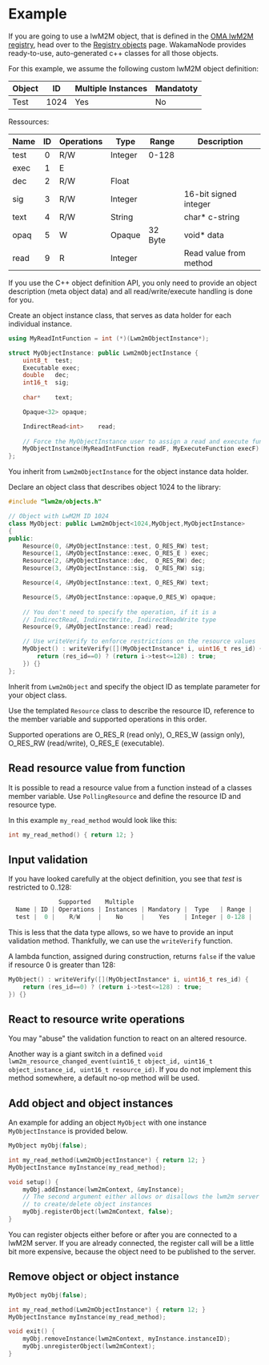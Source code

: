 # Example

If you are going to use a lwM2M object, that is defined in the [OMA lwM2M registry](http://www.openmobilealliance.org/wp/OMNA/LwM2M/LwM2MRegistry.html),
head over to the [Registry objects](/api/objects-registry.md) page.
WakamaNode provides ready-to-use, auto-generated c++ classes for all those objects.

For this example, we assume the following custom lwM2M object definition:

| Object | ID   | Multiple Instances | Mandatoty |
|--------|------|--------------------|-----------|
| Test   | 1024 | Yes                | No        |


Ressources:

| Name | ID | Operations |  Type   | Range | Description      |
|------|:--:|------------|---------|-------|-----------------------|
| test |  0 |    R/W     | Integer | 0-128 |                       |
| exec |  1 |     E      |         |       |                       |
| dec  |  2 |    R/W     |  Float  |       |                       |
| sig  |  3 |    R/W     | Integer |       | 16-bit signed integer |
| text |  4 |    R/W     | String  |       | char* c-string        |
| opaq |  5 |     W      | Opaque  |32 Byte| void* data            |
| read |  9 |     R      | Integer |       | Read value from method|

If you use the C++ object definition API, you only need to provide an object description (meta object data)
and all read/write/execute handling is done for you. 

Create an object instance class, that serves as data holder for each individual instance.

```cpp
using MyReadIntFunction = int (*)(Lwm2mObjectInstance*);

struct MyObjectInstance: public Lwm2mObjectInstance {
    uint8_t  test;
    Executable exec;
    double   dec;
    int16_t  sig;
    
    char*    text;

    Opaque<32> opaque;

    IndirectRead<int>    read;
    
    // Force the MyObjectInstance user to assign a read and execute funtion. We don't want to crash!
    MyObjectInstance(MyReadIntFunction readF, MyExecuteFunction execF) : exec(execF) read(readF) {}
};
```

You inherit from `Lwm2mObjectInstance` for the object instance data holder.

Declare an object class that describes object 1024 to the library:

```cpp
#include "lwm2m/objects.h"

// Object with LwM2M ID 1024
class MyObject: public Lwm2mObject<1024,MyObject,MyObjectInstance>
{
public:
    Resource(0, &MyObjectInstance::test, O_RES_RW) test;
    Resource(1, &MyObjectInstance::exec, O_RES_E ) exec;
    Resource(2, &MyObjectInstance::dec,  O_RES_RW) dec;
    Resource(3, &MyObjectInstance::sig,  O_RES_RW) sig;

    Resource(4, &MyObjectInstance::text, O_RES_RW) text;

    Resource(5, &MyObjectInstance::opaque,O_RES_W) opaque;
    
    // You don't need to specify the operation, if it is a
    // IndirectRead, IndirectWrite, IndirectReadWrite type
    Resource(9, &MyObjectInstance::read) read;

    // Use writeVerify to enforce restrictions on the resource values
    MyObject() : writeVerify([](MyObjectInstance* i, uint16_t res_id) {
        return (res_id==0) ? (return i->test<=128) : true;
    }) {}
};
```

Inherit from `Lwm2mObject` and specify the object ID as template parameter for your object class.

Use the templated `Resource` class to describe the resource ID, reference to the member variable and supported operations in this order.

Supported operations are O_RES_R (read only), O_RES_W (assign only), O_RES_RW (read/write), O_RES_E (executable).

## Read resource value from function
It is possible to read a resource value from a function instead of a classes member variable.
Use `PollingResource` and define the resource ID and resource type.

In this example `my_read_method` would look like this:

```cpp
int my_read_method() { return 12; }
```

## Input validation
If you have looked carefully at the object definition, you see that _test_ is restricted to 0..128:
```cpp
              Supported    Multiple
  Name | ID | Operations | Instances | Mandatory |  Type   | Range |
  test |  0 |    R/W     |    No     |    Yes    | Integer | 0-128 |
```

This is less that the data type allows, so we have to provide an input validation method. Thankfully, we can
use the `writeVerify` function.

A lambda function, assigned during construction, returns `false` if the value if resource 0 is greater than 128:

```cpp
MyObject() : writeVerify([](MyObjectInstance* i, uint16_t res_id) {
    return (res_id==0) ? (return i->test<=128) : true;
}) {}
```

## React to resource write operations

You may "abuse" the validation function to react on an altered resource.

Another way is a giant switch in
a defined `void lwm2m_resource_changed_event(uint16_t object_id, uint16_t object_instance_id, uint16_t resource_id)`.
If you do not implement this method somewhere, a default no-op method will be used.

## Add object and object instances

An example for adding an object `MyObject` with one instance `MyObjectInstance` is provided below.


```cpp
MyObject myObj(false);

int my_read_method(Lwm2mObjectInstance*) { return 12; }
MyObjectInstance myInstance(my_read_method);

void setup() {
    myObj.addInstance(lwm2mContext, &myInstance);
    // The second argument either allows or disallows the lwm2m server
    // to create/delete object instances
    myObj.registerObject(lwm2mContext, false);
}
```

You can register objects either before or after you are connected to a lwM2M server. If you are already connected,
the register call will be a little bit more expensive, because the object need to be published to the server.

## Remove object or object instance

```cpp
MyObject myObj(false);

int my_read_method(Lwm2mObjectInstance*) { return 12; }
MyObjectInstance myInstance(my_read_method);

void exit() {
    myObj.removeInstance(lwm2mContext, myInstance.instanceID);
    myObj.unregisterObject(lwm2mContext);
}
```
